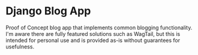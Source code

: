 # Django Blog App

Proof of Concept blog app that implements common blogging functionality. I'm aware there are fully featured solutions such as WagTail, but this is intended for personal use and is provided as-is without guarantees for usefulness.

